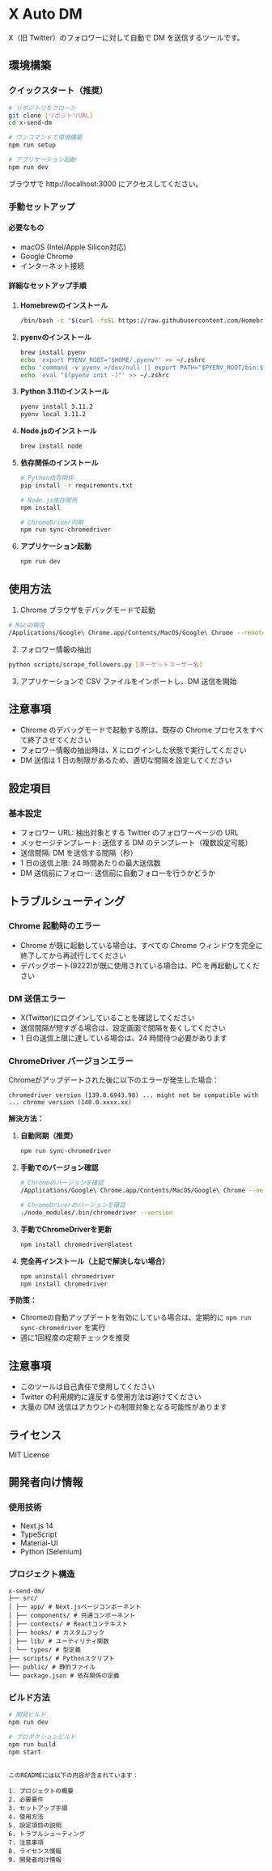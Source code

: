 # X Auto DM

X（旧 Twitter）のフォロワーに対して自動で DM を送信するツールです。

## 環境構築

### クイックスタート（推奨）

```bash
# リポジトリをクローン
git clone [リポジトリURL]
cd x-send-dm

# ワンコマンドで環境構築
npm run setup

# アプリケーション起動
npm run dev
```

ブラウザで http://localhost:3000 にアクセスしてください。

### 手動セットアップ

#### 必要なもの

- macOS (Intel/Apple Silicon対応)
- Google Chrome
- インターネット接続

#### 詳細なセットアップ手順

1. **Homebrewのインストール**
   ```bash
   /bin/bash -c "$(curl -fsSL https://raw.githubusercontent.com/Homebrew/install/HEAD/install.sh)"
   ```

2. **pyenvのインストール**
   ```bash
   brew install pyenv
   echo 'export PYENV_ROOT="$HOME/.pyenv"' >> ~/.zshrc
   echo 'command -v pyenv >/dev/null || export PATH="$PYENV_ROOT/bin:$PATH"' >> ~/.zshrc
   echo 'eval "$(pyenv init -)"' >> ~/.zshrc
   ```

3. **Python 3.11のインストール**
   ```bash
   pyenv install 3.11.2
   pyenv local 3.11.2
   ```

4. **Node.jsのインストール**
   ```bash
   brew install node
   ```

5. **依存関係のインストール**
   ```bash
   # Python依存関係
   pip install -r requirements.txt
   
   # Node.js依存関係
   npm install
   
   # ChromeDriver同期
   npm run sync-chromedriver
   ```

6. **アプリケーション起動**
   ```bash
   npm run dev
   ```

## 使用方法

1. Chrome ブラウザをデバッグモードで起動

```bash
# Macの場合
/Applications/Google\ Chrome.app/Contents/MacOS/Google\ Chrome --remote-debugging-port=9222
```

2. フォロワー情報の抽出

```bash
python scripts/scrape_followers.py [ターゲットユーザー名]
```

3. アプリケーションで CSV ファイルをインポートし、DM 送信を開始

## 注意事項

- Chrome のデバッグモードで起動する際は、既存の Chrome プロセスをすべて終了させてください
- フォロワー情報の抽出時は、X にログインした状態で実行してください
- DM 送信は 1 日の制限があるため、適切な間隔を設定してください

## 設定項目

### 基本設定

- フォロワー URL: 抽出対象とする Twitter のフォロワーページの URL
- メッセージテンプレート: 送信する DM のテンプレート（複数設定可能）
- 送信間隔: DM を送信する間隔（秒）
- 1 日の送信上限: 24 時間あたりの最大送信数
- DM 送信前にフォロー: 送信前に自動フォローを行うかどうか

## トラブルシューティング

### Chrome 起動時のエラー

- Chrome が既に起動している場合は、すべての Chrome ウィンドウを完全に終了してから再試行してください
- デバッグポート(9222)が既に使用されている場合は、PC を再起動してください

### DM 送信エラー

- X(Twitter)にログインしていることを確認してください
- 送信間隔が短すぎる場合は、設定画面で間隔を長くしてください
- 1 日の送信上限に達している場合は、24 時間待つ必要があります

### ChromeDriver バージョンエラー

Chromeがアップデートされた後に以下のエラーが発生した場合：

```
chromedriver version (139.0.6943.98) ... might not be compatible with ... chrome version (140.0.xxxx.xx)
```

**解決方法：**

1. **自動同期（推奨）**
   ```bash
   npm run sync-chromedriver
   ```

2. **手動でのバージョン確認**
   ```bash
   # Chromeのバージョンを確認
   /Applications/Google\ Chrome.app/Contents/MacOS/Google\ Chrome --version
   
   # ChromeDriverのバージョンを確認
   ./node_modules/.bin/chromedriver --version
   ```

3. **手動でChromeDriverを更新**
   ```bash
   npm install chromedriver@latest
   ```

4. **完全再インストール（上記で解決しない場合）**
   ```bash
   npm uninstall chromedriver
   npm install chromedriver
   ```

**予防策：**
- Chromeの自動アップデートを有効にしている場合は、定期的に `npm run sync-chromedriver` を実行
- 週に1回程度の定期チェックを推奨

## 注意事項

- このツールは自己責任で使用してください
- Twitter の利用規約に違反する使用方法は避けてください
- 大量の DM 送信はアカウントの制限対象となる可能性があります

## ライセンス

MIT License

## 開発者向け情報

### 使用技術

- Next.js 14
- TypeScript
- Material-UI
- Python (Selenium)

### プロジェクト構造

```
x-send-dm/
├── src/
│ ├── app/ # Next.jsページコンポーネント
│ ├── components/ # 共通コンポーネント
│ ├── contexts/ # Reactコンテキスト
│ ├── hooks/ # カスタムフック
│ ├── lib/ # ユーティリティ関数
│ └── types/ # 型定義
├── scripts/ # Pythonスクリプト
├── public/ # 静的ファイル
└── package.json # 依存関係の定義
```

### ビルド方法

```bash
# 開発ビルド
npm run dev

# プロダクションビルド
npm run build
npm start
```

```

このREADMEには以下の内容が含まれています：

1. プロジェクトの概要
2. 必要要件
3. セットアップ手順
4. 使用方法
5. 設定項目の説明
6. トラブルシューティング
7. 注意事項
8. ライセンス情報
9. 開発者向け情報
```
